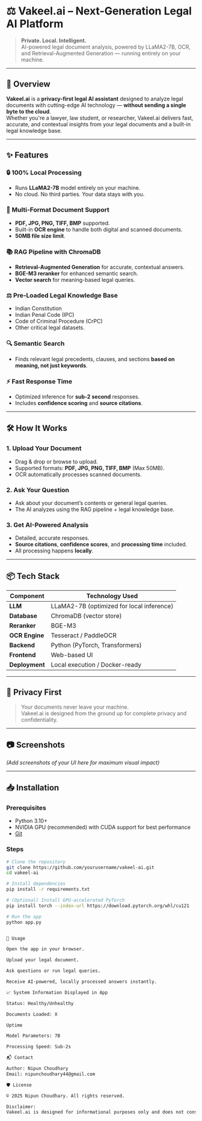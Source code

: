 # ⚖️ Vakeel.ai – Next-Generation Legal AI Platform

> **Private. Local. Intelligent.**  
> AI-powered legal document analysis, powered by LLaMA2-7B, OCR, and Retrieval-Augmented Generation — running entirely on your machine.

---

## 🚀 Overview

**Vakeel.ai** is a **privacy-first legal AI assistant** designed to analyze legal documents with cutting-edge AI technology — **without sending a single byte to the cloud**.  
Whether you're a lawyer, law student, or researcher, Vakeel.ai delivers fast, accurate, and contextual insights from your legal documents and a built-in legal knowledge base.

---

## ✨ Features

### 🔒 100% Local Processing
- Runs **LLaMA2-7B** model entirely on your machine.
- No cloud. No third parties. Your data stays with you.

### 📄 Multi-Format Document Support
- **PDF, JPG, PNG, TIFF, BMP** supported.
- Built-in **OCR engine** to handle both digital and scanned documents.
- **50MB file size limit**.

### 📚 RAG Pipeline with ChromaDB
- **Retrieval-Augmented Generation** for accurate, contextual answers.
- **BGE-M3 reranker** for enhanced semantic search.
- **Vector search** for meaning-based legal queries.

### ⚖️ Pre-Loaded Legal Knowledge Base
- Indian Constitution
- Indian Penal Code (IPC)
- Code of Criminal Procedure (CrPC)
- Other critical legal datasets.

### 🔍 Semantic Search
- Finds relevant legal precedents, clauses, and sections **based on meaning, not just keywords**.

### ⚡ Fast Response Time
- Optimized inference for **sub-2 second** responses.
- Includes **confidence scoring** and **source citations**.

---

## 🛠 How It Works

### **1. Upload Your Document**
- Drag & drop or browse to upload.
- Supported formats: **PDF, JPG, PNG, TIFF, BMP** (Max 50MB).
- OCR automatically processes scanned documents.

### **2. Ask Your Question**
- Ask about your document’s contents or general legal queries.
- The AI analyzes using the RAG pipeline + legal knowledge base.

### **3. Get AI-Powered Analysis**
- Detailed, accurate responses.
- **Source citations**, **confidence scores**, and **processing time** included.
- All processing happens **locally**.

---

## 📦 Tech Stack

| Component              | Technology Used |
|------------------------|-----------------|
| **LLM**               | LLaMA2-7B (optimized for local inference) |
| **Database**          | ChromaDB (vector store) |
| **Reranker**          | BGE-M3 |
| **OCR Engine**        | Tesseract / PaddleOCR |
| **Backend**           | Python (PyTorch, Transformers) |
| **Frontend**          | Web-based UI |
| **Deployment**        | Local execution / Docker-ready |

---

## 🔐 Privacy First

> Your documents never leave your machine.  
> Vakeel.ai is designed from the ground up for complete privacy and confidentiality.

---

## 📷 Screenshots

*(Add screenshots of your UI here for maximum visual impact)*

---

## 📥 Installation

### Prerequisites
- Python 3.10+
- NVIDIA GPU (recommended) with CUDA support for best performance
- [Git](https://git-scm.com/)

### Steps
```bash
# Clone the repository
git clone https://github.com/yourusername/vakeel-ai.git
cd vakeel-ai

# Install dependencies
pip install -r requirements.txt

# (Optional) Install GPU-accelerated PyTorch
pip install torch --index-url https://download.pytorch.org/whl/cu121

# Run the app
python app.py


🎯 Usage

Open the app in your browser.

Upload your legal document.

Ask questions or run legal queries.

Receive AI-powered, locally processed answers instantly.

📈 System Information Displayed in App

Status: Healthy/Unhealthy

Documents Loaded: X

Uptime

Model Parameters: 7B

Processing Speed: Sub-2s

📬 Contact

Author: Nipun Choudhary
Email: nipunchoudhary44@gmail.com

🛡 License

© 2025 Nipun Choudhary. All rights reserved.

Disclaimer:
Vakeel.ai is designed for informational purposes only and does not constitute legal advice. Always consult a qualified lawyer for legal matters.